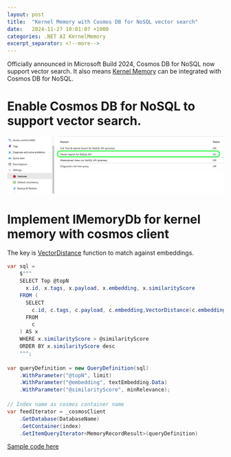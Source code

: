```yaml
---
layout: post
title:  "Kernel Memory with Cosmos DB for NoSQL vector search"
date:   2024-11-27 10:01:07 +1000
categories: .NET AI KernelMemory
excerpt_separator: <!--more-->
---
```


Officially announced in Microsoft Build 2024, Cosmos DB for NoSQL now support vector search. 
It also means [Kernel Memory](https://github.com/microsoft/kernel-memory) can be integrated with Cosmos DB for NoSQL. 

# Enable Cosmos DB for NoSQL to support vector search.
![image](https://github.com/StormHub/stormhub/blob/main/resources/2024-11-27/azure-cosmos-db.png?raw=true)

# Implement IMemoryDb for kernel memory with cosmos client
The key is [VectorDistance](https://learn.microsoft.com/en-us/azure/cosmos-db/nosql/query/vectordistance) function to match against embeddings.

```csharp
var sql =
    $"""
    SELECT Top @topN
      x.id, x.tags, x.payload, x.embedding, x.similarityScore
    FROM (
      SELECT
        c.id, c.tags, c.payload, c.embedding,VectorDistance(c.embedding, @embedding) AS similarityScore 
      FROM
        c
    ) AS x
    WHERE x.similarityScore > @similarityScore
    ORDER BY x.similarityScore desc
    """;

var queryDefinition = new QueryDefinition(sql)
    .WithParameter("@topN", limit)
    .WithParameter("@embedding", textEmbedding.Data)
    .WithParameter("@similarityScore", minRelevance);

// Index name as cosmos container name
var feedIterator = _cosmosClient
    .GetDatabase(DatabaseName)
    .GetContainer(index)
    .GetItemQueryIterator<MemoryRecordResult>(queryDefinition)
```

[Sample code here](https://github.com/StormHub/stormhub/tree/main/resources/2024-11-27/ConsoleApp)
<!--more-->


